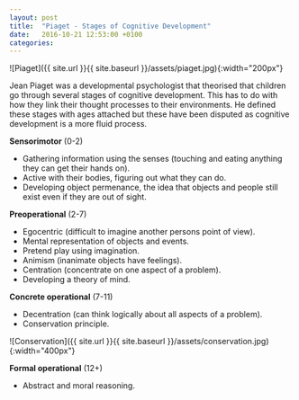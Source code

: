 ```yaml
---
layout: post
title:  "Piaget - Stages of Cognitive Development"
date:   2016-10-21 12:53:00 +0100
categories:
---
```


![Piaget]({{ site.url }}{{ site.baseurl }}/assets/piaget.jpg){:width="200px"}

Jean Piaget was a developmental psychologist that theorised that children go through several stages of cognitive development. This has to do with how they link their thought processes to their environments. He defined these stages with ages attached but these have been disputed as cognitive development is a more fluid process.

**Sensorimotor** (0-2)

- Gathering information using the senses (touching and eating anything they can get their hands on).
- Active with their bodies, figuring out what they can do.
- Developing object permenance, the idea that objects and people still exist even if they are out of sight.

**Preoperational** (2-7)

- Egocentric (difficult to imagine another persons point of view).
- Mental representation of objects and events.
- Pretend play using imagination.
- Animism (inanimate objects have feelings).
- Centration (concentrate on one aspect of a problem).
- Developing a theory of mind.

**Concrete operational** (7-11)

- Decentration (can think logically about all aspects of a problem).
- Conservation principle.

![Conservation]({{ site.url }}{{ site.baseurl }}/assets/conservation.jpg){:width="400px"}

**Formal operational** (12+)

- Abstract and moral reasoning.

